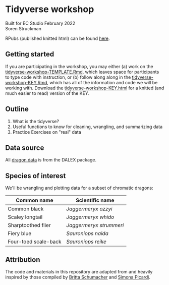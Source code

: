 # Tidyverse workshop
Built for EC Studio February 2022  
Soren Struckman

RPubs (published knitted html) can be found [here](https://rpubs.com/blschum/CAS-tidyverse-workshop).

## Getting started
If you are participating in the workshop, you may either (a) work on the [tidyverse-workshop-TEMPLATE.Rmd](https://github.com/sstruckman/EC-tidyverse-workshop/blob/main/tidyverse-workshop-TEMPLATE.Rmd), which leaves space for participants to type code with instruction, or (b) follow along along in the [tidyverse-workshop-KEY.Rmd](https://github.com/sstruckman/EC-tidyverse-workshop/blob/main/tidyverse-workshop-KEY.Rmd), which has all of the information and code we will be working with. Download the [tidyverse-workshop-KEY.html](https://github.com/sstruckman/EC-tidyverse-workshop/blob/main/tidyverse-workshop-KEY.html) for a knitted (and much easier to read) version of the KEY.

## Outline
1. What is the tidyverse?
2. Useful functions to know for cleaning, wrangling, and summarizing data
3. Practice Exercises on "real" data

## Data source
All [dragon data](http://search.r-project.org/R/R/library/DALEX/html/dragons.html) is from the DALEX package.

## Species of interest
We'll be wrangling and plotting data for a subset of chromatic dragons:

|     Common name     |      Scientific name      |
|---------------------|---------------------------|
|     Common black     |     *Jaggermeryx ozzyi*    |
|     Scaley longtail    |    *Jaggermeryx whido*    |
|     Sharptoothed flier    |     *Jaggermeryx strummeri*    |
|     Fiery blue     |    *Sauroniops naida* |
|     Four-toed scale-back   |     *Sauroniops reike*    |

## Attribution
The code and materials in this repository are adapted from and heavily inspired by those compiled by [Britta Schumacher](https://github.com/blschum/CAS-tidyverse-workshop) and [Simona Picardi](https://ecorepsci.github.io/reproducible-science/tidyverse.html). 
